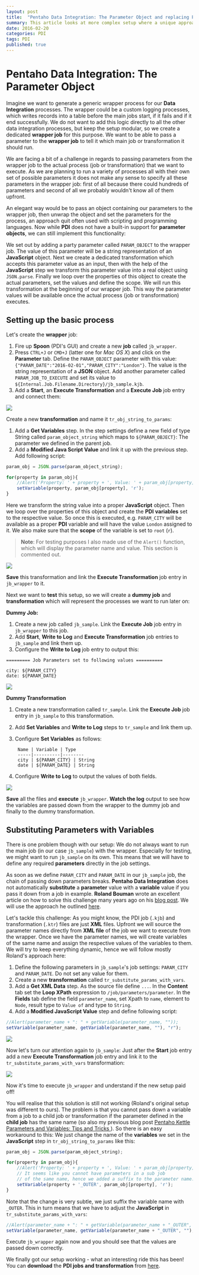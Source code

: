 ```yaml
---
layout: post
title:  "Pentaho Data Integration: The Parameter Object and replacing Parameter Values with Variable Values"
summary: This article looks at more complex setup where a unique approach has to be chosen to cater for various parameter and variable needs
date: 2016-02-20
categories: PDI
tags: PDI
published: true
---
```


# Pentaho Data Integration: The Parameter Object

Imagine we want to generate a generic wrapper process for our **Data Integration** processes. The wrapper could be a custom logging processes, which writes records into a table before the main jobs start, if it fails and if it end successfully. We do not want to add this logic directly to all the other data integration processes, but keep the setup modular, so we create a dedicated **wrapper job** for this purpose. We want to be able to pass a parameter to the **wrapper job** to tell it which main job or transformation it should run.

We are facing a bit of a challenge in regards to passing parameters from the wrapper job to the actual process (job or transformation) that we want to execute. As we are planning to run a variety of processes all with their own set of possible parameters it does not make any sense to specify all these parameters in the wrapper job: first of all because there could hundreds of parameters and second of all we probably wouldn't know all of them upfront.

An elegant way would be to pass an object containing our parameters to the wrapper job, then unwrap the object and set the parameters for the process, an approach quit often used with scripting and programming languages. Now while **PDI** does not have a built-in support for **parameter objects**, we can still implement this functionality:

We set out by adding a party parameter called `PARAM_OBJECT` to the wrapper job. The value of this parameter will be a string representation of an **JavaScript** object. Next we create a dedicated transformation which accepts this parameter value as an input, then with the help of the **JavaScript** step we transform this parameter value into a real object using `JSON.parse`. Finally we loop over the properties of this object to create the actual parameters, set the values and define the scope. We will run this transformation at the beginning of our wrapper job. This way the parameter values will be available once the actual process (job or transformation) executes.

## Setting up the basic process

Let's create the **wrapper** job:

1. Fire up **Spoon** (PDI's GUI) and create a new **job** called `jb_wrapper`. 
2. Press `CTRL+J` or `CMD+J` (latter one for *Mac OS X*) and click on the **Parameter** tab. Define the `PARAM_OBJECT` parameter with this value: `{"PARAM_DATE":"2016-02-01","PARAM_CITY":"London"}`. The value is the string representation of a **JSON** object. Add another parameter called `PARAM_JOB_TO_EXECUTE` and set its value to `${Internal.Job.Filename.Directory}/jb_sample.kjb`.
3. Add a **Start**, an **Execute Transformation** and a **Execute Job**  job entry and connect them:

![](/images/pdi_param_obj_1.png)

Create a new **transformation** and name it `tr_obj_string_to_params`:

1. Add a **Get Variables** step. In the step settings define a new field of type String called `param_object_string` which maps to `${PARAM_OBJECT}`: The parameter we defined in the parent job.
2. Add a **Modified Java Script Value** and link it up with the previous step. Add following script:

```javascript
param_obj = JSON.parse(param_object_string);

for(property in param_obj){
	//Alert('Property: ' + property + ', Value: ' + param_obj[property]);
	setVariable(property, param_obj[property], 'r');
}
```

Here we transform the string value into a proper **JavaScript** object. Then we loop over the properties of this object and create the **PDI** **variables** set to the respective value. So once this is executed, e.g. `PARAM_CITY` will be available as a proper **PDI** variable and will have the value `London` assigned to it. We also make sure that the **scope** of the variable is set to `root` (`r`).

> **Note**: For testing purposes I also made use of the `Alert()` function, which will display the parameter name and value. This section is commented out. 

![](/images/pdi_param_obj_2.png)

**Save** this transformation and link the **Execute Transformation** job entry in `jb_wrapper` to it.

Next we want to **test** this setup, so we will create a **dummy job** and **transformation** which will represent the processes we want to run later on:

**Dummy Job:**

1. Create a new job called `jb_sample`. Link the **Execute Job** job entry in `jb_wrapper` to this job.
2. Add **Start**, **Write to Log** and **Execute Transformation** job entries to `jb_sample` and link them up.
3. Configure the **Write to Log** job entry to output this:

```
========= Job Parameters set to following values ==========

city: ${PARAM_CITY}
date: ${PARAM_DATE}
```

![](/images/pdi_param_obj_3.png)

**Dummy Transformation**

1. Create a new transformation called `tr_sample`. Link the **Execute Job** job entry in `jb_sample` to this transformation.
2. Add **Set Variables** and **Write to Log** steps to `tr_sample` and link them up.
3. Configure **Set Variables** as follows:

		Name | Variable | Type
		-----|----------|--------
		city | ${PARAM_CITY} | String
		date | ${PARAM_DATE} | String

4. Configure **Write to Log** to output the values of both fields.

![](/images/pdi_param_obj_4.png)

**Save** all the files and **execute** `jb_wrapper`. **Watch the log** output to see how the variables are passed down from the wrapper to the dummy job and finally to the dummy transformation.

## Substituting Parameters with Variables

There is one problem though with our setup: We do not always want to run the main job (in our case `jb_sample`) with the wrapper. Especially for testing, we might want to run `jb_sample` on its own. This means that we will have to define any required **parameters** directly in the job settings.

As soon as we define `PARAM_CITY` and `PARAM_DATE` in our `jb_sample` job, the chain of passing down parameters breaks. **Pentaho Data Integration** does not automatically **substitute** a **parameter** value with a **variable** value if you pass it down from a job in example. **Roland Bouman** wrote an excellent article on how to solve this challenge many years ago on his [blog post](http://rpbouman.blogspot.co.uk/2010/12/substituting-variables-in-kettle.html). We will use the approach he outlined [here](http://wiki.pentaho.com/display/EAI/Substituting+variable+references+in+Job+Parameter+values).

Let's tackle this challenge: As you might know, the PDI job (`.kjb`) and transformation (`.ktr`) files are just **XML** files. Upfront we will source the parameter names directly from **XML file** of the job we want to execute from the wrapper. Once we have the parameter names, we will create variables of the same name and assign the respective values of the variables to them. We will try to keep everything dynamic, hence we will follow mostly Roland's approach here:

1. Define the following parameters in `jb_sample`'s job settings: `PARAM_CITY` and `PARAM_DATE`. Do not set any value for them. 
2. Create a new **transformation** called `tr_substitute_params_with_vars`.
3. Add a **Get XML Data** step. As the source file define `...`. In the **Content** tab set the **Loop XPath** expression to `/job/parameters/parameter`. In the **Fields** tab define the field `parameter_name`, set Xpath to `name`, element to `Node`, result type to `Value of` and type to `String`.
4. Add a **Modified JavaScript Value** step and define following script:

```javascript
//Alert(parameter_name + ": " + getVariable(parameter_name, "")); 
setVariable(parameter_name, getVariable(parameter_name, ""), "r");
```

![](/images/pdi_param_obj_6.png)

Now let's turn our attention again to `jb_sample`: Just after the **Start** job entry add a new **Execute Transformation** job entry and link it to the `tr_substitute_params_with_vars` transformation:

![](/images/pdi_param_obj_5.png)

Now it's time to execute `jb_wrapper` and understand if the new setup paid off!

You will realise that this solution is still not working (Roland's original setup was different to ours). The problem is that you cannot pass down a variable from a job to a child job or transformation if the parameter defined in the **child job** has the same name (so also my previous blog post [ Pentaho Kettle Parameters and Variables: Tips and Tricks ](http://diethardsteiner.blogspot.co.uk/2013/07/pentaho-kettle-parameters-and-variables.html)). So there is an easy workaround to this: We just change the name of the **variables** we set in the **JavaScript** step in `tr_obj_string_to_params` like this:

```javascript
param_obj = JSON.parse(param_object_string);

for(property in param_obj){
	//Alert('Property: ' + property + ', Value: ' + param_obj[property]);
	// It seems like you cannot have parameters in a sub job
	// of the same name, hence we added a suffix to the parameter name:
	setVariable(property + '_OUTER', param_obj[property], 'r');
}
```

Note that the change is very subtle, we just suffix the variable name with `_OUTER`. This in turn means that we have to adjust the **JavaScript** in `tr_substitute_params_with_vars`:

```javascript
//Alert(parameter_name + ": " + getVariable(parameter_name + "_OUTER", "")); 
setVariable(parameter_name, getVariable(parameter_name + "_OUTER", ""), "r");
```

Execute `jb_wrapper` again now and you should see that the values are passed down correctly.

We finally got our setup working - what an interesting ride this has been! You can **download** the **PDI jobs and transformation** from [here](/sample-files/pdi/pdi-param-obj).


